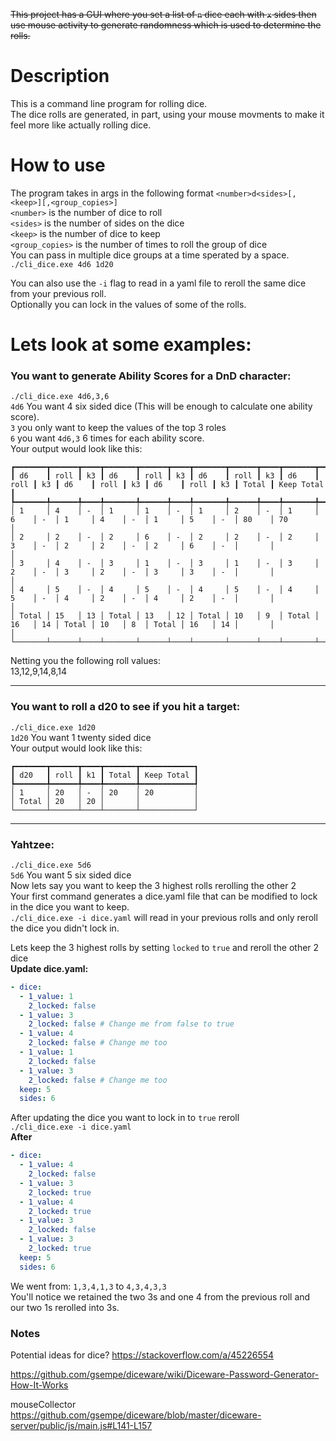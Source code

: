 ~~This project has a GUI where you set a list of `n` dice each with `x` sides then use mouse activity to generate randomness which is used to determine the rolls.~~

# Description
This is a command line program for rolling dice.  
The dice rolls are generated, in part, using your mouse movments to make it feel more like actually rolling dice.

# How to use
The program takes in args in the following format `<number>d<sides>[,<keep>][,<group_copies>]`  
`<number>` is the number of dice to roll  
`<sides>` is the number of sides on the dice  
`<keep>` is the number of dice to keep  
`<group_copies>` is the number of times to roll the group of dice  
You can pass in multiple dice groups at a time sperated by a space. `./cli_dice.exe 4d6 1d20`  

You can also use the `-i` flag to read in a yaml file to reroll the same dice from your previous roll.  
Optionally you can lock in the values of some of the rolls.

# Lets look at some examples:

### You want to generate Ability Scores for a DnD character:
`./cli_dice.exe 4d6,3,6`  
`4d6` You want 4 six sided dice (This will be enough to calculate one ability score).  
`3` you only want to keep the values of the top 3 roles  
`6` you want `4d6,3` 6 times for each ability score.  
Your output would look like this:  
```
┏━━━━━━━┳━━━━━━┳━━━━┳━━━━━━━┳━━━━━━┳━━━━┳━━━━━━━┳━━━━━━┳━━━━┳━━━━━━━┳━━━━━━┳━━━━┳━━━━━━━┳━━━━━━┳━━━━┳━━━━━━━┳━━━━━━┳━━━━┳━━━━━━━┳━━━━━━━━━━━━┓
┃ d6    ┃ roll ┃ k3 ┃ d6    ┃ roll ┃ k3 ┃ d6    ┃ roll ┃ k3 ┃ d6    ┃ roll ┃ k3 ┃ d6    ┃ roll ┃ k3 ┃ d6    ┃ roll ┃ k3 ┃ Total ┃ Keep Total ┃
┡━━━━━━━╇━━━━━━╇━━━━╇━━━━━━━╇━━━━━━╇━━━━╇━━━━━━━╇━━━━━━╇━━━━╇━━━━━━━╇━━━━━━╇━━━━╇━━━━━━━╇━━━━━━╇━━━━╇━━━━━━━╇━━━━━━╇━━━━╇━━━━━━━╇━━━━━━━━━━━━┩
│ 1     │ 4    │ -  │ 1     │ 1    │ -  │ 1     │ 2    │ -  │ 1     │ 6    │ -  │ 1     │ 4    │ -  │ 1     │ 5    │ -  │ 80    │ 70         │
│ 2     │ 2    │ -  │ 2     │ 6    │ -  │ 2     │ 2    │ -  │ 2     │ 3    │ -  │ 2     │ 2    │ -  │ 2     │ 6    │ -  │       │            │
│ 3     │ 4    │ -  │ 3     │ 1    │ -  │ 3     │ 1    │ -  │ 3     │ 2    │ -  │ 3     │ 2    │ -  │ 3     │ 3    │ -  │       │            │
│ 4     │ 5    │ -  │ 4     │ 5    │ -  │ 4     │ 5    │ -  │ 4     │ 5    │ -  │ 4     │ 2    │ -  │ 4     │ 2    │ -  │       │            │
│ Total │ 15   │ 13 │ Total │ 13   │ 12 │ Total │ 10   │ 9  │ Total │ 16   │ 14 │ Total │ 10   │ 8  │ Total │ 16   │ 14 │       │            │
└───────┴──────┴────┴───────┴──────┴────┴───────┴──────┴────┴───────┴──────┴────┴───────┴──────┴────┴───────┴──────┴────┴───────┴────────────┘
```
Netting you the following roll values:  
13,12,9,14,8,14

---

### You want to roll a d20 to see if you hit a target:
`./cli_dice.exe 1d20`  
`1d20` You want 1 twenty sided dice  
Your output would look like this:  
```
┏━━━━━━━┳━━━━━━┳━━━━┳━━━━━━━┳━━━━━━━━━━━━┓
┃ d20   ┃ roll ┃ k1 ┃ Total ┃ Keep Total ┃
┡━━━━━━━╇━━━━━━╇━━━━╇━━━━━━━╇━━━━━━━━━━━━┩
│ 1     │ 20   │ -  │ 20    │ 20         │
│ Total │ 20   │ 20 │       │            │
└───────┴──────┴────┴───────┴────────────┘
```

---

### Yahtzee:
`./cli_dice.exe 5d6`  
`5d6` You want 5 six sided dice  
Now lets say you want to keep the 3 highest rolls rerolling the other 2  
Your first command generates a dice.yaml file that can be modified to lock in the dice you want to keep.  
`./cli_dice.exe -i dice.yaml` will read in your previous rolls and only reroll the dice you didn't lock in.  

Lets keep the 3 highest rolls by setting `locked` to `true` and reroll the other 2 dice  
**Update dice.yaml:**
```yaml
- dice:
  - 1_value: 1
    2_locked: false
  - 1_value: 3
    2_locked: false # Change me from false to true
  - 1_value: 4
    2_locked: false # Change me too
  - 1_value: 1
    2_locked: false
  - 1_value: 3
    2_locked: false # Change me too
  keep: 5
  sides: 6
```
After updating the dice you want to lock in to `true` reroll  
`./cli_dice.exe -i dice.yaml`  
**After**
```yaml
- dice:
  - 1_value: 4
    2_locked: false
  - 1_value: 3
    2_locked: true
  - 1_value: 4
    2_locked: true
  - 1_value: 3
    2_locked: false
  - 1_value: 3
    2_locked: true
  keep: 5
  sides: 6
```
We went from:
`1,3,4,1,3` to `4,3,4,3,3`  
You'll notice we retained the two 3s and one 4 from the previous roll and our two 1s rerolled into 3s.



### Notes
Potential ideas for dice?
https://stackoverflow.com/a/45226554

https://github.com/gsempe/diceware/wiki/Diceware-Password-Generator-How-It-Works

mouseCollector
https://github.com/gsempe/diceware/blob/master/diceware-server/public/js/main.js#L141-L157